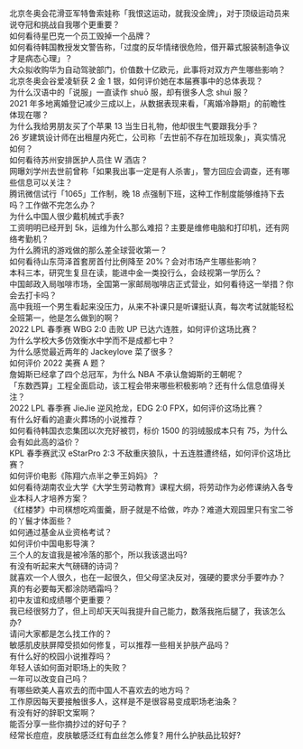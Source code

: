 北京冬奥会花滑亚军特鲁索娃称「我恨这运动，就我没金牌」，对于顶级运动员来说夺冠和挑战自我哪个更重要？  
如何看待星巴克一个员工毁掉一个品牌？  
如何看待韩国教授发文警告称，「过度的反华情绪很危险，借开幕式服装制造争议才是病态心理」？  
大众拟收购华为自动驾驶部门，价值数十亿欧元，此事将对双方产生哪些影响？  
北京冬奥会谷爱凌斩获 2 金 1 银，如何评价她在本届赛事中的总体表现？  
为什么汉语中的「说服」一直读作 shuō 服，却有很多人念 shuì 服？  
2021 年多地离婚登记减少三成以上，从数据表现来看，「离婚冷静期」的前瞻性体现在哪？  
为什么我给男朋友买了个苹果 13 当生日礼物，他却很生气要跟我分手？  
26 岁建筑设计师在出租屋内死亡，公司称「去世前不存在加班现象」，真实情况如何？  
如何看待苏州安排医护人员住 W 酒店？  
网曝刘学州去世前曾称「如果我出事一定是有人杀害」，警方回应会调查，还有哪些信息可以关注？  
腾讯微信试行「1065」工作制，晚 18 点强制下班，这种工作制度能够维持下去吗？工作做不完怎么办？  
为什么中国人很少戴机械式手表?  
工资明明已经开到 5k，运维为什么那么难招？主要是维修电脑和打印机，还有网络考勤机？  
为什么腾讯的游戏做的那么差全球营收第一？  
如何看待山东菏泽首套房首付比例降至 20%？会对市场产生哪些影响？  
本科三本，研究生复旦在读，能进中金一类投行么，会歧视第一学历么？  
中国邮政入局咖啡市场，全国第一家邮局咖啡店正式营业，如何看待这一举措？你会去打卡吗？  
高中我班一个男生看起来没压力，从来不补课只是听课挺认真，每次考试就能轻松全班第一，他是怎么做到的啊？  
2022 LPL 春季赛 WBG 2:0 击败 UP 已达六连胜，如何评价这场比赛？  
为什么学校大多仿效衡水中学而不是成都七中？  
为什么感觉最近两年的 Jackeylove 菜了很多？  
如何评价 2022 美赛 A 题？  
詹姆斯已经拿了四个总冠军，为什么 NBA 不承认詹姆斯的王朝呢？  
「东数西算」工程全面启动，该工程会带来哪些积极影响？还有什么信息值得关注？  
2022 LPL 春季赛 JieJie 逆风抢龙，EDG 2:0 FPX，如何评价这场比赛？  
有什么好看的追妻火葬场的小说推荐？  
如何看待韩国衣恋集团以次充好被罚，标价 1500 的羽绒服成本只有 75，为什么会有如此高的溢价？  
KPL 春季赛武汉 eStarPro 2:3 不敌重庆狼队，十五连胜遭终结，如何评价这场比赛？  
如何评价电影《陈翔六点半之拳王妈妈》？  
如何看待湖南农业大学《大学生劳动教育》课程大纲，将劳动作为必修课纳入各专业本科人才培养方案？  
《红楼梦》中司棋想吃鸡蛋羹，厨子就是不给做，咋办？难道大观园里只有宝二爷的丫鬟才体面些？  
如何通过基金从业资格考试？  
如何评价中国电影导演？  
三个人的友谊我是被冷落的那个，所以我该退出吗?  
有没有听起来大气磅礴的诗词？  
就喜欢一个人很久，也在一起很久，但父母坚决反对，强硬的要求分手要咋办？  
真的有必要每天都涂防晒霜吗？  
初中友谊和成绩哪个更重要？  
我已经很努力了，但上司却天天叫我提升自己能力，数落我拖后腿了，我该怎么办?  
请问大家都是怎么找工作的？  
敏感肌皮肤屏障受损如何修复，可以推荐一些相关护肤产品吗？  
有什么好的校园小说推荐吗？  
年轻人该如何面对职场上的失败？  
一年可以改变自己吗？  
有哪些欧美人喜欢去的而中国人不喜欢去的地方吗？  
工作原因每天要接触很多人，这样是不是很容易变成职场老油条？  
有没有好的辞职文案啊？  
能否分享一些你摘抄过的好句子？  
经常长痘痘，皮肤敏感泛红有血丝怎么修复? 用什么护肤品比较好?  
